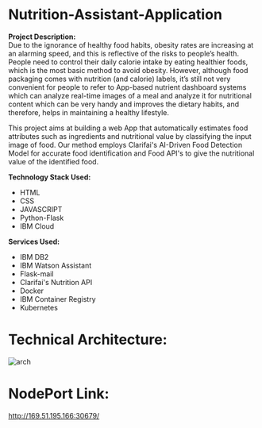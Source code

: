 # Nutrition-Assistant-Application

<b>Project Description:</b><br>
Due to the ignorance of healthy food habits, obesity rates are increasing at an alarming speed, and this is reflective of the risks to people’s health. People need to control their daily calorie intake by eating healthier foods, which is the most basic method to avoid obesity. However, although food packaging comes with nutrition (and calorie) labels, it’s still not very convenient for people to refer to App-based nutrient dashboard systems which can analyze real-time images of a meal and analyze it for nutritional content which can be very handy and improves the dietary habits, and therefore, helps in maintaining a healthy lifestyle.

This project aims at building a web App that automatically estimates food attributes such as ingredients and nutritional value by classifying the input image of food.  Our method employs Clarifai's AI-Driven Food Detection Model for accurate food identification and Food API's to give the nutritional value of the identified food.

<b>Technology Stack Used:</b>
<ul>
<li>HTML</li>
<li>CSS</li>
<li>JAVASCRIPT</li>
<li>Python-Flask</li>
<li>IBM Cloud</li>
</ul>

<b>Services Used:</b>
<ul>
<li>IBM DB2</li>
<li>IBM Watson Assistant</li> 
<li>Flask-mail</li>
<li>Clarifai's Nutrition API</li>
<li>Docker</li>
<li>IBM Container Registry</li>
<li>Kubernetes</li>
</ul>

# Technical Architecture:
![arch](https://user-images.githubusercontent.com/81223614/202902456-d6fd3c90-6924-41b1-9e51-8f63d25b855c.png)

# NodePort Link:
http://169.51.195.166:30679/
